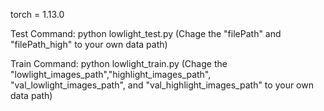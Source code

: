 
torch = 1.13.0

Test Command: python lowlight_test.py
(Chage the "filePath" and "filePath_high" to your own data path)


Train Command: python lowlight_train.py 
(Chage the "lowlight_images_path","highlight_images_path", "val_lowlight_images_path", and "val_highlight_images_path" to your own data path)
